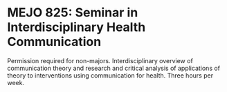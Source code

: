 # MEJO 825: Seminar in Interdisciplinary Health Communication

Permission required for non-majors. Interdisciplinary overview of communication theory and research and critical analysis of applications of theory to interventions using communication for health. Three hours per week.